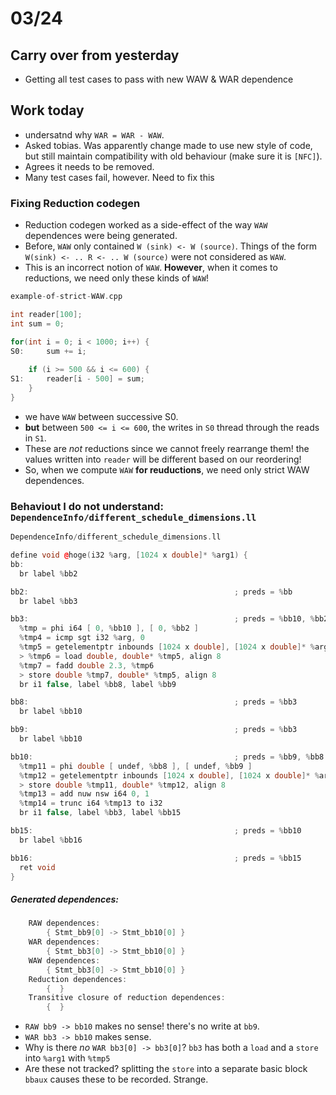 # 03/24

## Carry over from yesterday
- Getting all test cases to pass with new WAW & WAR dependence

## Work today
- undersatnd why `WAR = WAR - WAW`.
- Asked tobias. Was apparently change made to use new style of code, but still maintain compatibility with old behaviour (make sure it is `[NFC]`).
- Agrees it needs to be removed.
- Many test cases fail, however. Need to fix this

### Fixing Reduction codegen
- Reduction codegen worked as a side-effect of the way `WAW` dependences were being generated.
- Before, `WAW` only contained `W (sink) <- W (source)`. Things of the form `W(sink) <- .. R <- .. W (source)` were not considered as `WAW`.
- This is an incorrect notion of `WAW`. **However**, when it comes to reductions, we need only these kinds of `WAW`!

```cpp
example-of-strict-WAW.cpp

int reader[100];
int sum = 0;

for(int i = 0; i < 1000; i++) {
S0: 	sum += i;
	
	if (i >= 500 && i <= 600) {
S1:		reader[i - 500] = sum;
	}
}
```

- we have `WAW` between successive S0. 
- **but** between `500 <= i <= 600`, the writes in `S0` thread through the reads in `S1`.
- These are *not* reductions since we cannot freely rearrange them! the values written into `reader` will be different based on our reordering!
- So, when we compute `WAW` **for reuductions**, we need only strict WAW dependences.


### Behaviout I do not understand: `DependenceInfo/different_schedule_dimensions.ll`
```cpp
DependenceInfo/different_schedule_dimensions.ll

define void @hoge(i32 %arg, [1024 x double]* %arg1) {
bb:
  br label %bb2

bb2:                                              ; preds = %bb
  br label %bb3

bb3:                                              ; preds = %bb10, %bb2
  %tmp = phi i64 [ 0, %bb10 ], [ 0, %bb2 ]
  %tmp4 = icmp sgt i32 %arg, 0
  %tmp5 = getelementptr inbounds [1024 x double], [1024 x double]* %arg1, i64 0, i64 0
  > %tmp6 = load double, double* %tmp5, align 8
  %tmp7 = fadd double 2.3, %tmp6
  > store double %tmp7, double* %tmp5, align 8
  br i1 false, label %bb8, label %bb9

bb8:                                              ; preds = %bb3
  br label %bb10

bb9:                                              ; preds = %bb3
  br label %bb10

bb10:                                             ; preds = %bb9, %bb8
  %tmp11 = phi double [ undef, %bb8 ], [ undef, %bb9 ]
  %tmp12 = getelementptr inbounds [1024 x double], [1024 x double]* %arg1, i64 %tmp, i64 0
  > store double %tmp11, double* %tmp12, align 8
  %tmp13 = add nuw nsw i64 0, 1
  %tmp14 = trunc i64 %tmp13 to i32
  br i1 false, label %bb3, label %bb15

bb15:                                             ; preds = %bb10
  br label %bb16

bb16:                                             ; preds = %bb15
  ret void
}
```

##### Generated dependences:
```cpp
	RAW dependences:
		{ Stmt_bb9[0] -> Stmt_bb10[0] }
	WAR dependences:
		{ Stmt_bb3[0] -> Stmt_bb10[0] }
	WAW dependences:
		{ Stmt_bb3[0] -> Stmt_bb10[0] }
	Reduction dependences:
		{  }
	Transitive closure of reduction dependences:
		{  }
```
- `RAW bb9 -> bb10` makes no sense! there's no write at `bb9`.
- `WAR bb3 -> bb10` makes sense.
- Why is there *no* `WAR bb3[0] -> bb3[0]`? `bb3` has both a `load` and a `store` into `%arg1` with `%tmp5`
- Are these not tracked? splitting the `store` into a separate basic block `bbaux` causes these to be recorded. Strange.